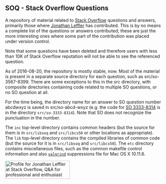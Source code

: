 SOQ - Stack Overflow Questions
------------------------------

A repository of material related to [Stack
Overflow](http://stackoverflow.com/) questions and answers, primarily
those where [Jonathan
Leffler](http://stackoverflow.com/users/15168/jonathan-leffler) has
contributed.
This is by no means a complete list of the questions or answers
contributed; these are just the more interesting ones where some part of
the contribution was placed under version control.

Note that some questions have been deleted and therefore users with less
than 10K of Stack Overflow reputation will not be able to see the
referenced question.

As of 2016-08-20, the repository is mostly stable, now.
Most of the material is present in a separate source directory for each
question, such as src/so-3567-8399.
There are some exceptions to this in the src directory, with composite
directories containing code related to multiple SO questions, or no SO
question at all.

For the time being, the directory name for an answer to SO question
number abcdwxyz is saved in src/so-abcd-wxyz (e.g. the code for [SO
3333-8314](http://stackoverflow.com/q/33338314) is in the directory
`src/so-3333-8314`).
Note that SO does not recognize the punctuation in the number.

The `inc` top-level directory contains common headers (but the source
for them is in `src/libsoq` and `src/libcs50` or other locations as
appropriate).
The `lib` top-level directory contains the compiled libraries of common
code (but the source for it is in `src/libsoq` and `src/libcs50`).
The `etc` directory contains miscellaneous files, such as the common
makefile control information and also [`valgrind`](http://valgrind.org/)
suppressions file for Mac OS X 10.11.6.

<a href="http://stackoverflow.com/users/15168/jonathan-leffler">
<img src="http://stackoverflow.com/users/flair/15168.png" width="208" height="58" alt="Profile for Jonathan Leffler at Stack Overflow, Q&amp;A for professional and enthusiast programmers" title="Profile for Jonathan Leffler at Stack Overflow, Q&amp;A for professional and enthusiast programmers">
</a>
